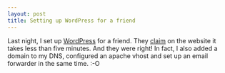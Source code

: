 ```yaml
---
layout: post
title: Setting up WordPress for a friend
---
```


Last night, I set up [WordPress](http://www.wordpress.org/) for a
friend. They [claim](http://wordpress.org/docs/installation/5-minute/)
on the website it takes less than five minutes. And they were right!
In fact, I also added a domain to my DNS, configured an apache vhost
and set up an email forwarder in the same time. :-O

